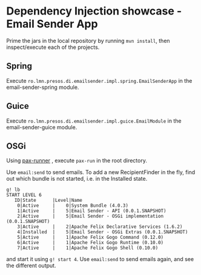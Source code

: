 Dependency Injection showcase - Email Sender App
===

Prime the jars in the local repository by running `mvn install`, then inspect/execute each of the projects.

Spring
--

Execute `ro.lmn.presos.di.emailsender.impl.spring.EmailSenderApp` in the email-sender-spring module.

Guice
--

Execute `ro.lmn.presos.di.emailsender.impl.guice.EmailModule` in the email-sender-guice module.

OSGi
--

Using [pax-runner](https://ops4j1.jira.com/wiki/display/paxrunner/Pax+Runner) , execute `pax-run` in the root directory.

Use `email:send` to send emails. To add a new RecipientFinder in the fly, find out which bundle is not started,
i.e. in the Installed state. 

	g! lb
	START LEVEL 6
	   ID|State      |Level|Name
	    0|Active     |    0|System Bundle (4.0.3)
	    1|Active     |    5|Email Sender - API (0.0.1.SNAPSHOT)
	    2|Active     |    5|Email Sender - OSGi implementation (0.0.1.SNAPSHOT)
	    3|Active     |    2|Apache Felix Declarative Services (1.6.2)
	    4|Installed  |    5|Email Sender - OSGi Extras (0.0.1.SNAPSHOT)
	    5|Active     |    1|Apache Felix Gogo Command (0.12.0)
	    6|Active     |    1|Apache Felix Gogo Runtime (0.10.0)
	    7|Active     |    1|Apache Felix Gogo Shell (0.10.0)

and start it using `g! start 4`. Use `email:send` to send emails again, and see the different output.